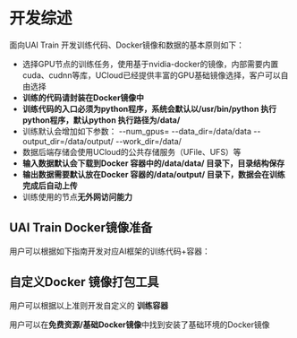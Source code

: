 

# 开发综述
面向UAI Train 开发训练代码、Docker镜像和数据的基本原则如下： 

  - 选择GPU节点的训练任务，使用基于nvidia-docker的镜像，内部需要内置cuda、cudnn等库，UCloud已经提供丰富的GPU基础镜像选择，客户可以自由选择
  - **训练的代码请封装在Docker镜像中**
  - **训练代码的入口必须为python程序，系统会默认以/usr/bin/python 执行python程序，默认python 执行路径为/data/**
  - 训练默认会增加如下参数： \-\-num\_gpus=<num> \-\-data\_dir=/data/data \-\-output\_dir=/data/output/ \-\-work\_dir=/data/
  - 数据后端存储会使用UCloud的公共存储服务（UFile、UFS）等
  - **输入数据默认会下载到Docker 容器中的/data/data/ 目录下，目录结构保存**
  - **输出数据需要默认放在Docker 容器的/data/output/ 目录下，数据会在训练完成后自动上传**
  - 训练使用的节点**无外网访问能力**

## UAI Train Docker镜像准备
用户可以根据如下指南开发对应AI框架的训练代码+容器：
[](ai/uai-train/guide/tensorflow) 

[](ai/uai-train/guide/caffe) 
[](ai/uai-train/guide/keras) 
[](ai/uai-train/guide/mxnet) 
[](ai/uai-train/guide/pytorch) 

## 自定义Docker 镜像打包工具
用户可以根据以上准则开发自定义的 **训练容器**

[](ai/uai-train/guide/scripts/self-pack) 

用户可以在**免费资源/基础Docker镜像**中找到安装了基础环境的Docker镜像
[](ai/uai-train/resource/docker) 

